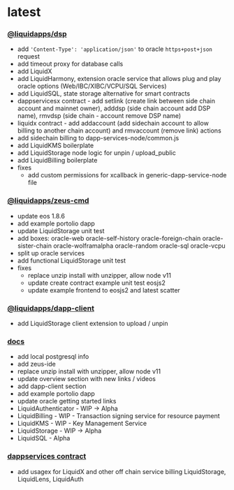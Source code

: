 latest
========

### [@liquidapps/dsp](https://www.npmjs.com/package/@liquidapps/dsp)
- add `'Content-Type': 'application/json'` to oracle `https+post+json` request
- add timeout proxy for database calls
- add LiquidX
- add LiquidHarmony, extension oracle service that allows plug and play oracle options (Web/IBC/XIBC/VCPU/SQL Services)
- add LiquidSQL, state storage alternative for smart contracts
- dappservicesx contract - add setlink (create link between side chain account and mainnet owner), adddsp (side chain account add DSP name), rmvdsp (side chain - account remove DSP name)
- liquidx contract - add addaccount (add sidechain account to allow billing to another chain account) and rmvaccount (remove link) actions
- add sidechain billing to dapp-services-node/common.js
- add LiquidKMS boilerplate
- add LiquidStorage node logic for unpin / upload_public
- add LiquidBilling boilerplate
- fixes
    - add custom permissions for xcallback in generic-dapp-service-node file

### [@liquidapps/zeus-cmd](https://www.npmjs.com/package/@liquidapps/zeus-cmd)
- update eos 1.8.6
- add example portolio dapp
- update LiquidStorage unit test
- add boxes: oracle-web oracle-self-history oracle-foreign-chain oracle-sister-chain oracle-wolframalpha oracle-random oracle-sql oracle-vcpu
- split up oracle services
- add functional LiquidStorage unit test
- fixes
    - replace unzip install with unzipper, allow node v11
    - update create contract example unit test eosjs2
    - update example frontend to eosjs2 and latest scatter

### [@liquidapps/dapp-client](https://www.npmjs.com/package/@liquidapps/dapp-client)
- add LiquidStorage client extension to upload / unpin

### [docs](https://docs.liquidapps.io/en/stable/)
- add local postgresql info
- add zeus-ide
- replace unzip install with unzipper, allow node v11
- update overview section with new links / videos
- add dapp-client section
- add example portolio dapp
- update oracle getting started links
- LiquidAuthenticator - WIP → Alpha
- LiquidBilling - WIP - Transaction signing service for resource payment
- LiquidKMS - WIP - Key Management Service
- LiquidStorage - WIP → Alpha
- LiquidSQL - Alpha

### [dappservices contract](http://bloks.io/account/dappservices)
- add usagex for LiquidX and other off chain service billing LiquidStorage, LiquidLens, LiquidAuth